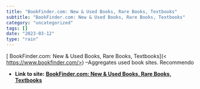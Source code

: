```yaml
---
title: "BookFinder.com: New & Used Books, Rare Books, Textbooks"
subtitle: "BookFinder.com: New & Used Books, Rare Books, Textbooks"
category: "uncategorized"
tags: []
date: "2023-03-12"
type: "rain"
---
```

[ BookFinder.com: New & Used Books, Rare Books, Textbooks](<
https://www.bookfinder.com/>) –Aggregates used book sites. Recommendo


* **Link to site:** **[BookFinder.com: New & Used Books, Rare Books, Textbooks](None)**